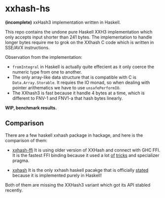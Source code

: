 # xxhash-hs

**(incomplete)** xxHash3 implementation written in Haskell.

This repo contains the undone pure Haskell XXH3 implementation which only accepts input shorter than 241 bytes. The implementation to handle longer bytes require me to grok on the XXhash C code which is written in SSE/AVX instructions.

Observation from the implementation:

* `fromIntegral` in Haskell is actually quite effecient as it only coerce the numeric type from one to another.
* The only array-like data structure that is compatible with C is `Data.Array.Storable`. It requies the IO monad, so when dealing with pointer arithematics we have to use `unsafePerformIO`.
* The XXhash3 is fast because it handle 4 bytes at a time, which is different to FNV-1 and FNV1-a that hash bytes linearly.

**WIP, benchmark results.**

## Comparison
There are a few haskell xxhash package in hackage, and here is the comparison of them:

- [xxhash-ffi](https://github.com/haskell-haskey/xxhash-ffi) It is using older version of XXHash and connect with GHC FFI. It is the fastest FFI binding because it used a lot [of](https://github.com/haskell-haskey/xxhash-ffi/blob/master/src/Data/Digest/XXHash/FFI.hs#L31-L33) [tricks](https://github.com/haskell-haskey/xxhash-ffi/blob/master/src/Data/Digest/XXHash/FFI.hs#L35-L37) and specializer pragma.

- [xxhash](https://github.com/christian-marie/xxhash) It is the only xxhash haskell pacakge that is officially [stated](https://code.google.com/archive/p/xxhash/) because it is implemented purely in Haskell!

Both of them are missing the XXHash3 variant which got its API stabled recently.
